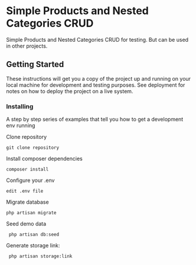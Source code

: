 # Simple Products and Nested Categories CRUD

Simple Products and Nested Categories CRUD for testing.
But can be used in other projects.

## Getting Started

These instructions will get you a copy of the project up and running on your local machine for development and testing purposes. See deployment for notes on how to deploy the project on a live system.



### Installing

A step by step series of examples that tell you how to get a development env running

Clone repository

```
git clone repository
```

Install composer dependencies

```
composer install
```

Configure your .env 

```
edit .env file 
```
Migrate database

```
php artisan migrate
```

Seed demo data

```
 php artisan db:seed
```

Generate storage link:

```
 php artisan storage:link
```

